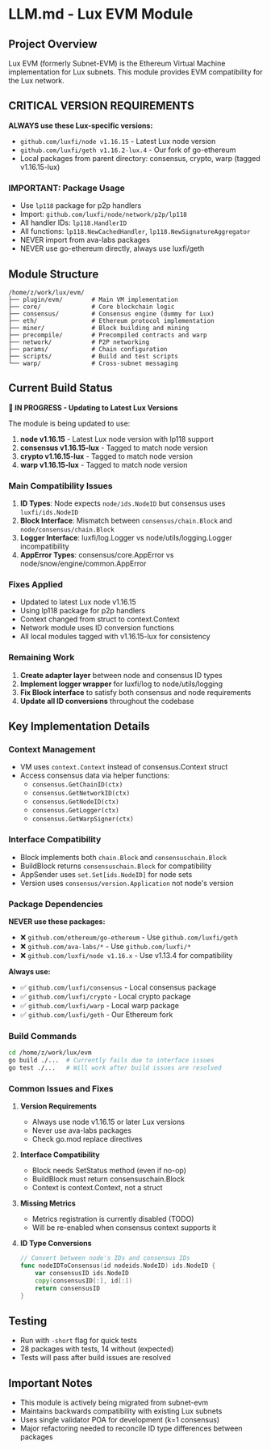 # LLM.md - Lux EVM Module

## Project Overview
Lux EVM (formerly Subnet-EVM) is the Ethereum Virtual Machine implementation for Lux subnets. This module provides EVM compatibility for the Lux network.

## CRITICAL VERSION REQUIREMENTS
**ALWAYS use these Lux-specific versions:**
- `github.com/luxfi/node v1.16.15` - Latest Lux node version
- `github.com/luxfi/geth v1.16.2-lux.4` - Our fork of go-ethereum
- Local packages from parent directory: consensus, crypto, warp (tagged v1.16.15-lux)

### IMPORTANT: Package Usage
- Use `lp118` package for p2p handlers
- Import: `github.com/luxfi/node/network/p2p/lp118`
- All handler IDs: `lp118.HandlerID`
- All functions: `lp118.NewCachedHandler`, `lp118.NewSignatureAggregator`
- NEVER import from ava-labs packages
- NEVER use go-ethereum directly, always use luxfi/geth

## Module Structure
```
/home/z/work/lux/evm/
├── plugin/evm/        # Main VM implementation
├── core/              # Core blockchain logic
├── consensus/         # Consensus engine (dummy for Lux)
├── eth/               # Ethereum protocol implementation
├── miner/             # Block building and mining
├── precompile/        # Precompiled contracts and warp
├── network/           # P2P networking
├── params/            # Chain configuration
├── scripts/           # Build and test scripts
└── warp/              # Cross-subnet messaging
```

## Current Build Status
**🔄 IN PROGRESS - Updating to Latest Lux Versions**

The module is being updated to use:
1. **node v1.16.15** - Latest Lux node version with lp118 support
2. **consensus v1.16.15-lux** - Tagged to match node version
3. **crypto v1.16.15-lux** - Tagged to match node version
4. **warp v1.16.15-lux** - Tagged to match node version

### Main Compatibility Issues
1. **ID Types**: Node expects `node/ids.NodeID` but consensus uses `luxfi/ids.NodeID`
2. **Block Interface**: Mismatch between `consensus/chain.Block` and `node/consensus/chain.Block`
3. **Logger Interface**: luxfi/log.Logger vs node/utils/logging.Logger incompatibility
4. **AppError Types**: consensus/core.AppError vs node/snow/engine/common.AppError

### Fixes Applied
- Updated to latest Lux node v1.16.15
- Using lp118 package for p2p handlers
- Context changed from struct to context.Context
- Network module uses ID conversion functions
- All local modules tagged with v1.16.15-lux for consistency

### Remaining Work
1. **Create adapter layer** between node and consensus ID types
2. **Implement logger wrapper** for luxfi/log to node/utils/logging
3. **Fix Block interface** to satisfy both consensus and node requirements
4. **Update all ID conversions** throughout the codebase

## Key Implementation Details

### Context Management
- VM uses `context.Context` instead of consensus.Context struct
- Access consensus data via helper functions:
  - `consensus.GetChainID(ctx)`
  - `consensus.GetNetworkID(ctx)`
  - `consensus.GetNodeID(ctx)`
  - `consensus.GetLogger(ctx)`
  - `consensus.GetWarpSigner(ctx)`

### Interface Compatibility
- Block implements both `chain.Block` and `consensuschain.Block`
- BuildBlock returns `consensuschain.Block` for compatibility
- AppSender uses `set.Set[ids.NodeID]` for node sets
- Version uses `consensus/version.Application` not node's version

### Package Dependencies
**NEVER use these packages:**
- ❌ `github.com/ethereum/go-ethereum` - Use `github.com/luxfi/geth`
- ❌ `github.com/ava-labs/*` - Use `github.com/luxfi/*`
- ❌ `github.com/luxfi/node v1.16.x` - Use v1.13.4 for compatibility

**Always use:**
- ✅ `github.com/luxfi/consensus` - Local consensus package
- ✅ `github.com/luxfi/crypto` - Local crypto package
- ✅ `github.com/luxfi/warp` - Local warp package
- ✅ `github.com/luxfi/geth` - Our Ethereum fork

### Build Commands
```bash
cd /home/z/work/lux/evm
go build ./...  # Currently fails due to interface issues
go test ./...   # Will work after build issues are resolved
```

### Common Issues and Fixes

1. **Version Requirements**
   - Always use node v1.16.15 or later Lux versions
   - Never use ava-labs packages
   - Check go.mod replace directives

2. **Interface Compatibility**
   - Block needs SetStatus method (even if no-op)
   - BuildBlock must return consensuschain.Block
   - Context is context.Context, not a struct

3. **Missing Metrics**
   - Metrics registration is currently disabled (TODO)
   - Will be re-enabled when consensus context supports it

4. **ID Type Conversions**
   ```go
   // Convert between node's IDs and consensus IDs
   func nodeIDToConsensus(id nodeids.NodeID) ids.NodeID {
       var consensusID ids.NodeID
       copy(consensusID[:], id[:])
       return consensusID
   }
   ```

## Testing
- Run with `-short` flag for quick tests
- 28 packages with tests, 14 without (expected)
- Tests will pass after build issues are resolved

## Important Notes
- This module is actively being migrated from subnet-evm
- Maintains backwards compatibility with existing Lux subnets
- Uses single validator POA for development (k=1 consensus)
- Major refactoring needed to reconcile ID type differences between packages